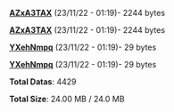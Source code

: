 [**AZxA3TAX**](/data/AZxA3TAX.txt) (23/11/22 - 01:19)- 2244 bytes

[**AZxA3TAX**](/data/AZxA3TAX.txt) (23/11/22 - 01:19)- 2244 bytes

[**YXehNmpq**](/data/YXehNmpq.txt) (23/11/22 - 01:19)- 29 bytes

[**YXehNmpq**](/data/YXehNmpq.txt) (23/11/22 - 01:19)- 29 bytes

**Total Datas**: 4429

**Total Size**: 24.00 MB / 24.0 MB